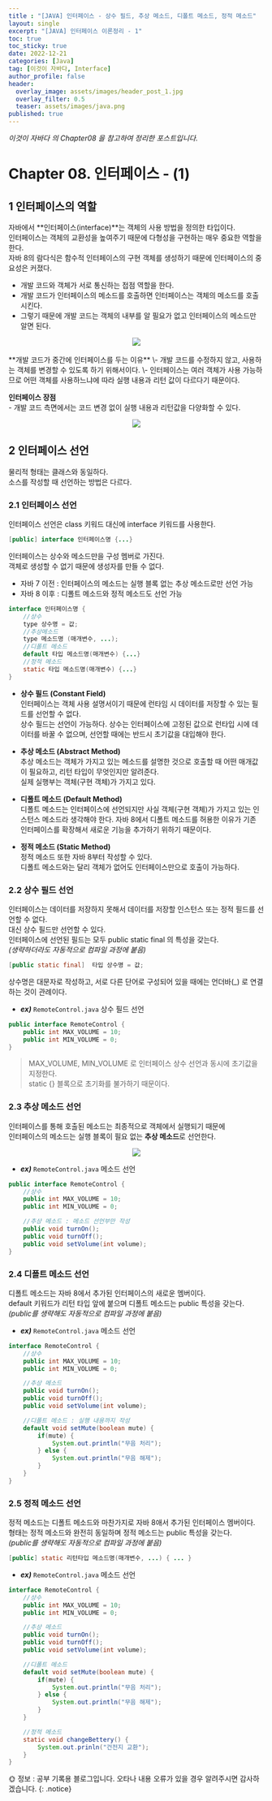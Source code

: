 ```yaml
---
title : "[JAVA] 인터페이스 - 상수 필드, 추상 메소드, 디폴트 메소드, 정적 메소드"
layout: single
excerpt: "[JAVA] 인터페이스 이론정리 - 1"
toc: true
toc_sticky: true
date: 2022-12-21
categories: [Java]
tag: [이것이 자바다, Interface]
author_profile: false
header:
  overlay_image: assets/images/header_post_1.jpg
  overlay_filter: 0.5 
  teaser: assets/images/java.png
published: true
---
```


*<i class="fa fa-info-circle" aria-hidden="true"></i> 이것이 자바다 의 Chapter08 을 참고하여 정리한 포스트입니다.*

# Chapter 08. 인터페이스 - (1)

## 1 인터페이스의 역할  
자바에서 **인터페이스(interface)**는 객체의 사용 방법을 정의한 타입이다.  
인터페이스는 객체의 교환성을 높여주기 때문에 다형성을 구현하는 매우 중요한 역할을 한다.  
자바 8의 람다식은 함수적 인터페이스의 구현 객체를 생성하기 때문에 인터페이스의 중요성은 커졌다.  

- 개발 코드와 객체가 서로 통신하는 접점 역할을 한다.  
- 개발 코드가 인터페이스의 메소드를 호출하면 인터페이스는 객체의 메소드를 호출시킨다.  
- 그렇기 때문에 개발 코드는 객체의 내부를 알 필요가 없고 인터페이스의 메소드만 알면 된다.  
<center><img src="/images/java_interface/java_interface.png"></center>
<br>
**개발 코드가 중간에 인터페이스를 두는 이유**   
\- 개발 코드를 수정하지 않고, 사용하는 객체를 변경할 수 있도록 하기 위해서이다.  
\- 인터페이스는 여러 객체가 사용 가능하므로 어떤 객체를 사용하느냐에 따라 실행 내용과 리턴 값이 다르다기 때문이다.  

**인터페이스 장점**   
\- 개발 코드 측면에서는 코드 변경 없이 실행 내용과 리턴값을 다양화할 수 있다.  

<center><img src="/images/java_interface/java_interface_1.png"></center>

## 2 인터페이스 선언  
물리적 형태는 클래스와 동일하다.  
소스를 작성할 때 선언하는 방법은 다르다.  

### 2.1 인터페이스 선언  
인터페이스 선언은 class 키워드 대신에 interface 키워드를 사용한다.  
```java
[public] interface 인터페이스명 {...}
```  
인터페이스는 상수와 메소드만을 구성 멤버로 가진다.  
객체로 생성할 수 없기 때문에 생성자를 만들 수 없다.  

- 자바 7 이전 : 인터페이스의 메소드는 실행 블록 없는 추상 메소드로만 선언 가능  
- 자바 8 이후 : 디폴트 메소드와 정적 메소드도 선언 가능

```java
interface 인터페이스명 {
    //상수
    type 상수명 = 값;
    //추상메소드
    type 메소드명 (매개변수, ...);
    //디폴트 메소드
    default 타입 메소드명(매개변수) {...}
    //정적 메소드
    static 타입 메소드명(매개변수) {...}
}
```
- **상수 필드 (Constant Field)**  
인터페이스는 객체 사용 설명서이기 때문에 런타임 시 데이터를 저장할 수 있는 필드를 선언할 수 없다.  
상수 필드는 선언이 가능하다. 상수는 인터페이스에 고정된 값으로 런타입 시에 데이터를 바꿀 수 없으며, 선언할 때에는 반드시 초기값을 대입해야 한다.  

- **추상 메소드 (Abstract Method)**  
추상 메소드는 객체가 가지고 있는 메소드를 설명한 것으로 호출할 때 어떤 매개값이 필요하고, 리턴 타입이 무엇인지만 알려준다.  
실제 실행부는 객체(구현 객체)가 가지고 있다.  

- **디폴트 메소드 (Default Method)**  
디폴트 메소드는 인터페이스에 선언되지만 사실 객체(구현 객체)가 가지고 있는 인스턴스 메소드라 생각해야 한다. 자바 8에서 디폴트 메소드를 허용한 이유가 기존 인터페이스를 확장해서 새로운 기능을 추가하기 위하기 때문이다.

- **정적 메소드 (Static Method)**  
정적 메소드 또한 자바 8부터 작성할 수 있다.  
디폴트 메소드와는 달리 객체가 없어도 인터페이스만으로 호출이 가능하다.  

### 2.2 상수 필드 선언  
인터페이스는 데이터를 저장하지 못해서 데이터를 저장할 인스턴스 또는 정적 필드를 선언할 수 없다.  
대신 상수 필드만 선언할 수 있다.  
인터페이스에 선언된 필드는 모두 public static final 의 특성을 갖는다.  
*(생략하더라도 자동적으로 컴파일 과정에 붙음)*

```java
[public static final]  타입 상수명 = 값;
```
상수명은 대문자로 작성하고, 서로 다른 단어로 구성되어 있을 때에는 언더바(_) 로 연결하는 것이 관례이다.  

- ***ex)*** `RemoteControl.java` 상수 필드 선언
```java
public interface RemoteControl {
    public int MAX_VOLUME = 10;
    public int MIN_VOLUME = 0;
}
```
> MAX_VOLUME, MIN_VOLUME 로 인터페이스 상수 선언과 동시에 초기값을 지정한다.  
static {} 블록으로 초기화를 불가하기 때문이다.

### 2.3 추상 메소드 선언  
인터페이스를 통해 호출된 메소드는 최종적으로 객체에서 실행되기 때문에  
인터페이스의 메소드는 실행 블록이 필요 없는 **추상 메소드**로 선언한다.  

<center><img src="/images/java_interface/java_interface_2.png"></center>

- ***ex)*** `RemoteControl.java` 메소드 선언
```java
public interface RemoteControl {
    //상수
    public int MAX_VOLUME = 10;
    public int MIN_VOLUME = 0;

    //추상 메소드 : 메소드 선언부만 작성
    public void turnOn();
    public void turnOff();
    public void setVolume(int volume);
}
```
### 2.4 디폴트 메소드 선언  
디폴트 메소드는 자바 8에서 추가된 인터페이스의 새로운 멤버이다.  
default 키워드가 리턴 타입 앞에 붙으며 디폴트 메소드는 public 특성을 갖는다.  
*(public를 생략해도 자동적으로 컴파일 과정에 붙음)*  
- ***ex)*** `RemoteControl.java` 메소드 선언
```java
interface RemoteControl {
    //상수
    public int MAX_VOLUME = 10;
    public int MIN_VOLUME = 0;

    //추상 메소드 
    public void turnOn();
    public void turnOff();
    public void setVolume(int volume);

    //디폴트 메소드 : 실행 내용까지 작성
    default void setMute(boolean mute) {
        if(mute) {
            System.out.println("무음 처리");
        } else {
            System.out.println("무음 해제");
        }
    }
}
```

### 2.5 정적 메소드 선언  
정적 메소드는 디폴트 메소드와 마찬가지로 자바 8애서 추가된 인터페이스 멤버이다.  
형태는 정적 메소드와 완전히 동일하며 정적 메소드는 public 특성을 갖는다.  
*(public를 생략해도 자동적으로 컴파일 과정에 붙음)*  
```java
[public] static 리턴타입 메소드명(매개변수, ...) { ... }
```
- ***ex)*** `RemoteControl.java` 메소드 선언
```java
interface RemoteControl {
    //상수
    public int MAX_VOLUME = 10;
    public int MIN_VOLUME = 0;

    //추상 메소드 
    public void turnOn();
    public void turnOff();
    public void setVolume(int volume);

    //디폴트 메소드
    default void setMute(boolean mute) {
        if(mute) {
            System.out.println("무음 처리");
        } else {
            System.out.println("무음 해제");
        }
    }

    //정적 메소드
    static void changeBettery() {
        System.out.prinln("건전지 교환");
    }
}
```


🌞 정보 : 공부 기록용 블로그입니다. 오타나 내용 오류가 있을 경우 알려주시면 감사하겠습니다.
{: .notice}
